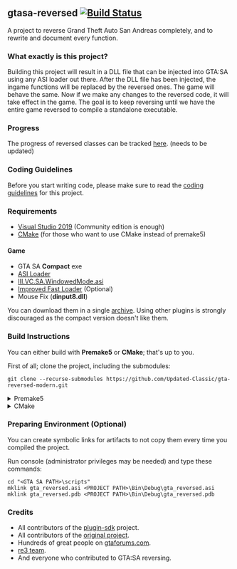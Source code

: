 ## gtasa-reversed [![Build Status](https://github.com/Updated-Classic/gta-reversed-modern/workflows/Build/badge.svg?event=push&branch=master)](https://github.com/Updated-Classic/gta-reversed-modern/actions?query=workflow%3ABuild)

A project to reverse Grand Theft Auto San Andreas completely, and to rewrite and document every function. 

### What exactly is this project? 
Building this project will result in a DLL file that can be injected into GTA:SA using any ASI loader out there. After the DLL file has been injected, the ingame functions will be replaced by the reversed ones. The game will behave the same. Now if we make any changes to the reversed code, it will take effect in the game. The goal is to keep reversing until we have the entire game reversed to compile a standalone executable.

### Progress
The progress of reversed classes can be tracked [here](docs/ReversedClasses.MD). (needs to be updated)

### Coding Guidelines 
Before you start writing code, please make sure to read the [coding guidelines](docs/CodingGuidelines.MD) for this project.

### Requirements

* [Visual Studio 2019](https://visualstudio.microsoft.com/en/downloads/) (Community edition is enough)
* [CMake](https://cmake.org) (for those who want to use CMake instead of premake5)

#### Game

* GTA SA **Compact** exe
* [ASI Loader](https://gtaforums.com/topic/523982-relopensrc-silents-asi-loader/)
* [III.VC.SA.WindowedMode.asi](https://github.com/ThirteenAG/III.VC.SA.WindowedMode)
* [Improved Fast Loader](https://www.gtagarage.com/mods/show.php?id=25665) (Optional)
* Mouse Fix (**dinput8.dll**)

You can download them in a single [archive](https://github.com/codenulls/gta-reversed/files/6949371/gta_sa.zip).
Using other plugins is strongly discouraged as the compact version doesn't like them.

### Build Instructions

You can either build with **Premake5** or **CMake**; that's up to you.

First of all; clone the project, including the submodules:
```shell
git clone --recurse-submodules https://github.com/Updated-Classic/gta-reversed-modern.git
```

<details>
<summary>Premake5</summary>

1) Execute `premake5.bat` (for VS2019), or `premake5 vs20xx` for other VS versions. (e.g. vs2022)

2) You'll find gta_reversed.sln shortcut in the same folder as premake5.

</details>

<details>
<summary>CMake</summary>

1) Download and install the latest version of CMake for windows from [HERE](https://cmake.org/download/) and make sure to add it to your PATH.

##### GUI

2) Open CMake GUI

3) Set the Source and Build directories (Don't forget to append "Bin" after the path for build), like this: 

![Capture](https://gitlab.com/gtahackers/gta-reversed/uploads/a4c08a7094c1d8fe6727e24aad6c0203/Capture.PNG)

4) Click configure, then you will see a dialogue box. Choose "Visual Studio 16 2019" and "Win32", then click Finish.

![CMakeSettings](https://user-images.githubusercontent.com/10183157/63577623-37a13480-c5a8-11e9-8fe4-da81fa47ca58.PNG)

5) Once the configuration is complete, click the Generate button.

6) You'll find GTASA.sln in the Bin folder.

##### CLI

2) Open Command Prompt in the `gta-reversed` directory and run `cmake -Bbuild -H. -A Win32`.

3) To open the Visual Studio project, simply run `cmake --open build` or open `build/GTASA.sln` manually.

4) Once the configuration is complete, click the Generate button.

5) You'll find GTASA.sln in Bin folder.

</details>


### Preparing Environment (Optional)

You can create symbolic links for artifacts to not copy them every time you compiled the project.

Run console (administrator privileges may be needed) and type these commands:

```shell
cd "<GTA SA PATH>\scripts"
mklink gta_reversed.asi <PROJECT PATH>\Bin\Debug\gta_reversed.asi
mklink gta_reversed.pdb <PROJECT PATH>\Bin\Debug\gta_reversed.pdb
```
    
### Credits
- All contributors of the [plugin-sdk](https://github.com/DK22Pac/plugin-sdk) project.
- All contributors of the [original project](https://github.com/codenulls/gta-reversed).
- Hundreds of great people on [gtaforums.com](https://gtaforums.com/topic/194199-documenting-gta-sa-memory-addresses).
- [re3 team](https://github.com/GTAmodding/re3).
- And everyone who contributed to GTA:SA reversing.
